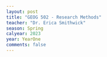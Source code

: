 ```yaml
---
layout: post
title: "GEOG 502 - Research Methods"
teacher: "Dr. Erica Smithwick"
season: Spring
calyear: 2023
year: YearOne
comments: false
---
```

